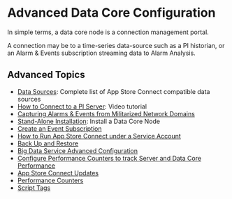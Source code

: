 # Advanced Data Core Configuration

In simple terms, a data core node is a connection management portal.

A connection may be to a time-series data-source such as a PI historian,
or an Alarm & Events subscription streaming data to Alarm Analysis.

## Advanced Topics

  - [Data Sources](../Data_Core/Data%20Sources): Complete list of App
    Store Connect compatible data sources
  - [How to Connect to a PI Server](https://youtu.be/cajhDd7Ughg?t=243):
    Video tutorial
  - [Capturing Alarms & Events from Militarized Network
    Domains](../alarm_analysis/Resilient%20Data%20Transfer)
  - [Stand-Alone Installation](../Data_Core/Stand-Alone%20Installation):
    Install a Data Core Node
  - [Create an Event Subscription](../data_core/event_subscription)
  - [How to Run App Store Connect under a Service
    Account](../Data_Core/How%20to%20Run%20App%20Store%20Connect%20under%20a%20Service%20Account)
  - [Back Up and
    Restore](../App%20Store%20Connect/Back%20Up%20and%20Restore)
  - [Big Data Service Advanced
    Configuration](../Big%20Data%20Service/Big%20Data%20Service%20Advanced%20Configuration)
  - [Configure Performance Counters to track Server and Data Core
    Performance](../data_core/performance_counters)
  - [App Store Connect
    Updates](../data_core/App%20Store%20Connect%20Updates)
  - [Performance Counters](../data_core/Performance%20Counters)
  - [Script Tags](../data_core/Script%20Tags)
